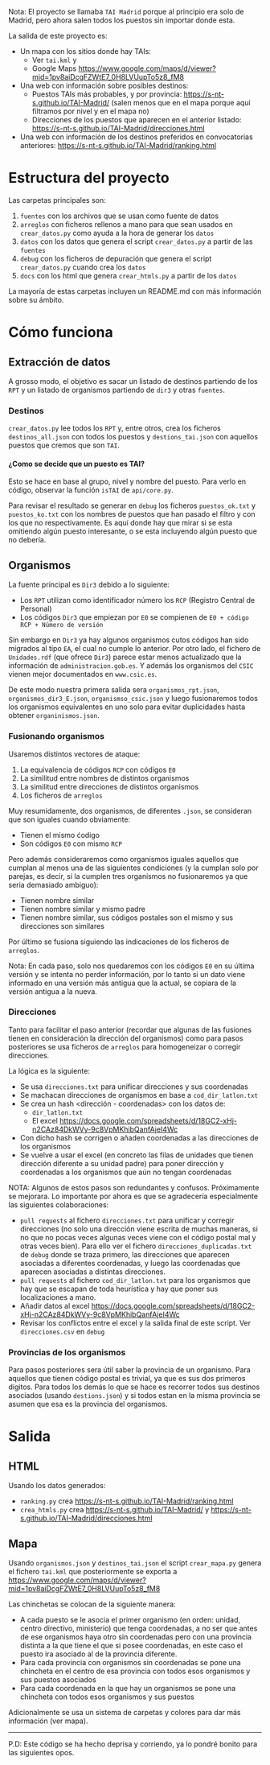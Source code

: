 Nota: El proyecto se llamaba `TAI Madrid` porque al principio era solo de Madrid, pero ahora salen todos los puestos sin importar donde esta.

La salida de este proyecto es:

* Un mapa con los sitios donde hay TAIs:
  * Ver `tai.kml` y
  * Google Maps https://www.google.com/maps/d/viewer?mid=1pv8aiDcgFZWtE7_0H8LVUupTo5z8_fM8
* Una web con información sobre posibles destinos:
  * Puestos TAIs más probables, y por provincia: https://s-nt-s.github.io/TAI-Madrid/ (salen menos que en el mapa porque aquí filtramos por nivel y en el mapa no)
  * Direcciones de los puestos que aparecen en el anterior listado: https://s-nt-s.github.io/TAI-Madrid/direcciones.html
* Una web con información de los destinos preferidos en convocatorias anteriores: https://s-nt-s.github.io/TAI-Madrid/ranking.html

# Estructura del proyecto

Las carpetas principales son:

1. `fuentes` con los archivos que se usan como fuente de datos
2. `arreglos` con ficheros rellenos a mano para que sean usados en `crear_datos.py` como ayuda a la hora de generar los `datos`
3. `datos` con los datos que genera el script `crear_datos.py` a partir de las `fuentes`
4. `debug` con los ficheros de depuración que genera el script `crear_datos.py` cuando crea los `datos`
5. `docs` con los html que genera `crear_htmls.py` a partir de los `datos`

La mayoría de estas carpetas incluyen un README.md con más información sobre su ámbito.

# Cómo funciona

## Extracción de datos

A grosso modo, el objetivo es sacar un listado de destinos partiendo de los `RPT` y un listado de organismos partiendo de `dir3` y otras `fuentes`.

### Destinos

`crear_datos.py` lee todos los `RPT` y, entre otros, crea los ficheros `destinos_all.json` con todos los puestos y `destions_tai.json` con aquellos puestos que cremos que son `TAI`.

#### ¿Como se decide que un puesto es TAI?

Esto se hace en base al grupo, nivel y nombre del puesto.
Para verlo en código, observar la función `isTAI` de `api/core.py`.

Para revisar el resultado se generar en `debug` los ficheros `puestos_ok.txt` y `puestos_ko.txt` con los nombres de puestos que han pasado el filtro y con los que no respectivamente. Es aquí donde hay que mirar si se esta omitiendo algún puesto interesante, o se esta incluyendo algún puesto que no debería.

## Organismos

La fuente principal es `Dir3` debido a lo siguiente:

* Los `RPT` utilizan como identificador número los `RCP` (Registro Central de Personal)
* Los códigos `Dir3` que empiezan por `E0` se compienen de `E0 + código RCP + Número de versión`

Sin embargo en `Dir3` ya hay algunos organismos cutos códigos han sido migrados al tipo `EA`, el cual no cumple lo anterior.
Por otro lado, el fichero de `Unidades.rdf` (que ofrece `Dir3`) parece estar menos actualizado que la información de `administracion.gob.es`.
Y además los organismos del `CSIC` vienen mejor documentados en `www.csic.es`.

De este modo nuestra primera salida sera `organismos_rpt.json`, `organismos_dir3_E.json`, `organismso_csic.json` y luego fusionaremos todos los organismos equivalentes en uno solo para evitar duplicidades hasta obtener `organinismos.json`.

### Fusionando organismos

Usaremos distintos vectores de ataque:

1. La equivalencia de códigos `RCP` con códigos `E0`
2. La similitud entre nombres de distintos organismos
3. La similitud entre direcciones de distintos organismos
4. Los ficheros de `arreglos`

Muy resumidamente, dos organismos, de diferentes `.json`, se consideran que son iguales cuando obviamente:

* Tienen el mismo ćodigo
* Son códigos `E0` con mismo `RCP`

Pero además consideraremos como organismos iguales aquellos que cumplan al menos una de las siguientes condiciones (y la cumplan solo por parejas, es decir, si la cumplen tres organismos no fusionaremos ya que seria demasiado ambiguo):

* Tienen nombre similar
* Tienen nombre similar y mismo padre
* Tienen nombre similar, sus códigos postales son el mismo y sus direcciones son similares

Por último se fusiona siguiendo las indicaciones de los ficheros de `arreglos`.

Nota: En cada paso, solo nos quedaremos con los códigos `E0` en su última versión y se intenta no perder información, por lo tanto si un dato viene informado en una versión más antigua que la actual, se copiara de la versión antigua a la nueva.

### Direcciones

Tanto para facilitar el paso anterior (recordar que algunas de las fusiones tienen en consideración la dirección del organismos) como para pasos posteriores se usa ficheros de `arreglos` para homogeneizar o corregir direcciones.

La lógica es la siguiente:

* Se usa `direcciones.txt` para unificar direcciones y sus coordenadas
* Se machacan direcciones de organismos en base a `cod_dir_latlon.txt`
* Se crea un hash <dirección - coordenadas> con los datos de:
  * `dir_latlon.txt`
  * El excel https://docs.google.com/spreadsheets/d/18GC2-xHj-n2CAz84DkWVy-9c8VpMKhibQanfAjeI4Wc
* Con dicho hash se corrigen o añaden coordenadas a las direcciones de los organismos
* Se vuelve a usar el excel (en concreto las filas de unidades que tienen dirección diferente a su unidad padre) para poner dirección y coordenadas a los organismos que aún no tengan coordenadas

NOTA: Algunos de estos pasos son redundantes y confusos. Próximamente se mejorara. Lo importante por ahora es que se agradecería especialmente las siguientes colaboraciones:

* `pull requests` al fichero `direcciones.txt` para unificar y corregir direcciones (no solo una dirección viene escrita de muchas maneras, si no que no pocas veces algunas veces viene con el código postal mal y otras veces bien). Para ello ver el fichero `direcciones_duplicadas.txt` de `debug` donde se traza primero, las direcciones que aparecen asociadas a diferentes coordenadas, y luego las coordenadas que aparecen asociadas a distintas direcciones.
* `pull requests` al fichero `cod_dir_latlon.txt` para los organismos que hay que se escapan de toda heurística y hay que poner sus localizaciones a mano.
* Añadir datos al excel https://docs.google.com/spreadsheets/d/18GC2-xHj-n2CAz84DkWVy-9c8VpMKhibQanfAjeI4Wc
* Revisar los conflictos entre el excel y la salida final de este script. Ver `direcciones.csv` en `debug`

### Provincias de los organismos

Para pasos posteriores sera útil saber la provincia de un organismo. Para aquellos que tienen código postal es trivial, ya que es sus dos primeros dígitos. Para todos los demás lo que se hace es recorrer todos sus destinos asociados (usando `destions.json`) y si todos estan en la misma provincia se asumen que esa es la provincia del organismos.

# Salida

## HTML

Usando los datos generados:

* `ranking.py` crea https://s-nt-s.github.io/TAI-Madrid/ranking.html
* `crea_htmls.py` crea https://s-nt-s.github.io/TAI-Madrid/ y https://s-nt-s.github.io/TAI-Madrid/direcciones.html

## Mapa

Usando `organismos.json` y `destinos_tai.json` el script `crear_mapa.py` genera el fichero `tai.kml` que posteriormente se exporta a https://www.google.com/maps/d/viewer?mid=1pv8aiDcgFZWtE7_0H8LVUupTo5z8_fM8

Las chinchetas se colocan de la siguiente manera:

* A cada puesto se le asocia el primer organismo (en orden: unidad, centro directivo, ministerio) que tenga coordenadas, a no ser que antes de ese organismos haya otro sin coordenadas pero con una provincia distinta a la que tiene el que si posee coordenadas, en este caso el puesto ira asociado al de la provincia diferente.
* Para cada provincia con organismos sin coordenadas se pone una chincheta en el centro de esa provincia con todos esos organismos y sus puestos asociados
* Para cada coordenada en la que hay un organismos se pone una chincheta con todos esos organismos y sus puestos

Adicionalmente se usa un sistema de carpetas y colores para dar más información (ver mapa).

---------

P.D: Este código se ha hecho deprisa y corriendo, ya lo pondré bonito para las siguientes opos.
